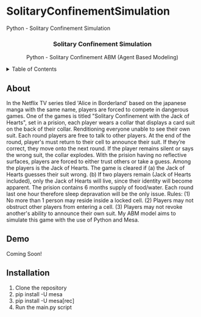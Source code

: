 # SolitaryConfinementSimulation
 Python - Solitary Confinement Simulation

<div align="center">
    <h3>Solitary Confinement Simulation</h3>
    <p>Python - Solitary Confinement ABM (Agent Based Modeling)</p>
</div>

<!-- TABLE OF CONTENTS -->
<details>
  <summary>Table of Contents</summary>
  <ol>
    <li>
      <a href="#about">About</a>
    </li>
    <li>
      <a href="#demo">Demo</a>
    </li>
    <li>
        <a href="#installation">Installation</a>
    </li>
  </ol>
</details>

<!-- ABOUT THE PROJECT -->
## About
In the Netflix TV series tiled 'Alice in Borderland' based on the japanese manga with the same name, players are forced to compete in dangerous games. 
One of the games is titled "Solitary Confinement with the Jack of Hearts", set in a prision, each player wears a collar that displays a card suit on the back of their collar. Renditioning everyone unable to see their own suit.
Each round players are free to talk to other players. At the end of the round, player's must return to their cell to announce their suit. If they’re correct, they move onto the next round. If the player remains silent or says the wrong suit, the collar explodes.
With the prision having no reflective surfaces, players are forced to either trust others or take a guess. 
Among the players is the Jack of Hearts. The game is cleared if (a) the Jack of Hearts guesses their suit wrong. (b) If two players remain (Jack of Hearts included), only the Jack of Hearts will live, since their identity will become apparent.
The prision contains 6 months supply of food/water. Each round last one hour therefore sleep depravation will be the only issue.
Rules: (1) No more than 1 person may reside inside a locked cell. (2) Players may not obstruct other players from entering a cell. (3) Players may not revoke another's ability to announce their own suit.
My ABM model aims to simulate this game with the use of Python and Mesa.

## Demo
Coming Soon! 

## Installation
1. Clone the repository
2. pip install -U mesa
3. pip install -U mesa[rec]
4. Run the main.py script


